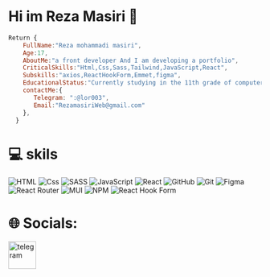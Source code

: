 # Hi im Reza Masiri 👋

```js
Return {
    FullName:"Reza mohammadi masiri",
    Age:17,
    AboutMe:"a front developer And I am developing a portfolio",
    CriticalSkills:"Html,Css,Sass,Tailwind,JavaScript,React",
    Subskills:"axios,ReactHookForm,Emmet,figma",
    EducationalStatus:"Currently studying in the 11th grade of computer science",
    contactMe:{
       Telegram: ":@lor003",
       Email:"RezamasiriWeb@gmail.com"
    },
  }
```
# 💻 skils
<img alt="HTML" src="https://img.shields.io/badge/HTML-E34F26?logo=html5&logoColor=white&style=for-the-badge" /> <img alt="Css" src="https://img.shields.io/badge/CSS-1572B6?logo=css3&logoColor=white&style=for-the-badge" /> ![SASS](https://img.shields.io/badge/SASS-hotpink.svg?style=for-the-badge&logo=SASS&logoColor=white)  <img alt="JavaScript" src="https://img.shields.io/badge/JavaScript-F7DF1E?logo=javascript&logoColor=white&style=for-the-badge" /> ![React](https://img.shields.io/badge/react-%2320232a.svg?style=for-the-badge&logo=react&logoColor=%2361DAFB) 
![GitHub](https://img.shields.io/badge/github-%23121011.svg?style=for-the-badge&logo=github&logoColor=white) ![Git](https://img.shields.io/badge/git-%23F05033.svg?style=for-the-badge&logo=git&logoColor=white) ![Figma](https://img.shields.io/badge/figma-%23F24E1E.svg?style=for-the-badge&logo=figma&logoColor=white) ![React Router](https://img.shields.io/badge/React_Router-CA4245?style=for-the-badge&logo=react-router&logoColor=white) ![MUI](https://img.shields.io/badge/MUI-%230081CB.svg?style=for-the-badge&logo=mui&logoColor=white) ![NPM](https://img.shields.io/badge/NPM-%23CB3837.svg?style=for-the-badge&logo=npm&logoColor=white)  ![React Hook Form](https://img.shields.io/badge/React%20Hook%20Form-%23EC5990.svg?style=for-the-badge&logo=reacthookform&logoColor=white)

# 🌐 Socials:
[<img width="55" height="55" src="https://img.icons8.com/3d-fluency/55/telegram.png" alt="telegram"/>](https://t.me/lor003)
